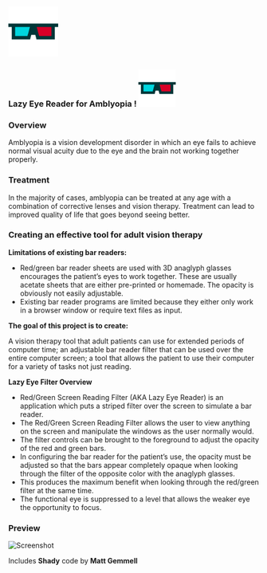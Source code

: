 <img src="Lazy_Eye_254.icns" height ="100" alt="Cool Shades"/>

### Lazy Eye Reader for Amblyopia ! <img src="Lazy_Eye_254.icns" height ="75" alt="Cool Shades"/>

### Overview<br/>
Amblyopia is a vision development disorder in which an eye fails to achieve normal visual acuity due to the eye and the brain not working together properly.

### Treatment<br/>
In the majority of cases, amblyopia can be treated at any age with a combination of corrective lenses and vision therapy.  Treatment can lead to improved quality of life that goes beyond seeing better.

### Creating an effective tool for adult vision therapy

**Limitations of existing bar readers:**
* Red/green bar reader sheets are used with 3D anaglyph glasses encourages the patient’s eyes to work together.  These are usually acetate sheets that are either pre-printed or homemade.  The opacity is obviously not easily adjustable.
* Existing bar reader programs are limited because they either only work in a browser window or require text files as input.

**The goal of this project is to create:**

A vision therapy tool that adult patients can use for extended periods of computer time;
an adjustable bar reader filter that can be used over the entire computer screen;
a tool that allows the patient to use their computer for a variety of tasks not just reading. 

**Lazy Eye Filter Overview**<br/>
* Red/Green Screen Reading Filter (AKA Lazy Eye Reader) is an application which puts a striped filter over the screen to simulate a bar reader.
* The Red/Green Screen Reading Filter allows the user to view anything on the screen and manipulate the windows as the user normally would.  
* The filter controls can be brought to the foreground to adjust the opacity of the red and green bars.  
* In  configuring the bar reader for the patient’s use, the opacity must be adjusted so that the bars appear completely opaque when looking through the filter of the opposite color with the anaglyph glasses.  
* This produces the maximum benefit when looking through the red/green filter at the same time.  
* The functional eye is suppressed to a level that allows the weaker eye the opportunity to focus.

### Preview
<img src="Light shades.png" height="400" alt="Screenshot"/>

Includes **Shady** code by **Matt Gemmell**
